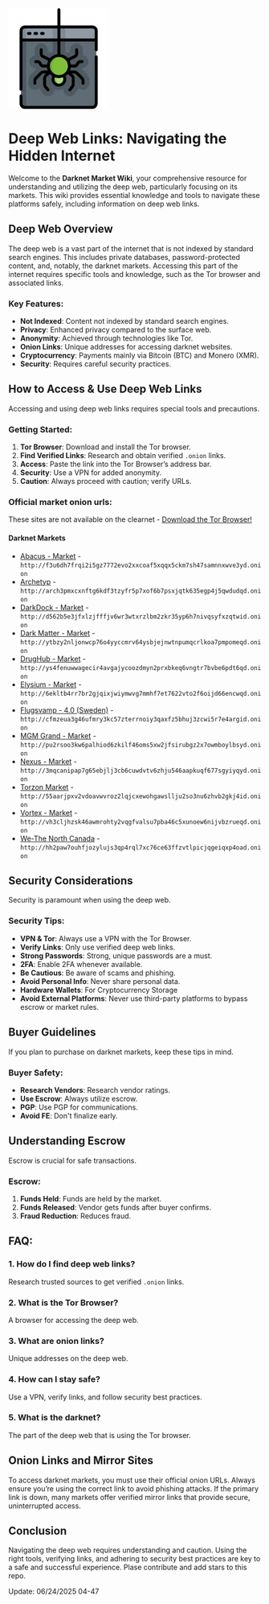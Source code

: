 <img src="/renders/widget.webp" width="200">

# Deep Web Links: Navigating the Hidden Internet

Welcome to the **Darknet Market Wiki**, your comprehensive resource for understanding and utilizing the deep web, particularly focusing on its markets. This wiki provides essential knowledge and tools to navigate these platforms safely, including information on deep web links.

## Deep Web Overview

The deep web is a vast part of the internet that is not indexed by standard search engines. This includes private databases, password-protected content, and, notably, the darknet markets. Accessing this part of the internet requires specific tools and knowledge, such as the Tor browser and associated links.

### Key Features:
*   **Not Indexed**: Content not indexed by standard search engines.
*   **Privacy**: Enhanced privacy compared to the surface web.
*   **Anonymity**: Achieved through technologies like Tor.
*   **Onion Links**: Unique addresses for accessing darknet websites.
*   **Cryptocurrency**: Payments mainly via Bitcoin (BTC) and Monero (XMR).
*   **Security**: Requires careful security practices.

## How to Access & Use Deep Web Links

Accessing and using deep web links requires special tools and precautions.

### Getting Started:
1.  **Tor Browser**: Download and install the Tor browser.
2.  **Find Verified Links**: Research and obtain verified `.onion` links.
3.  **Access**: Paste the link into the Tor Browser’s address bar.
4.  **Security**: Use a VPN for added anonymity.
5.  **Caution**: Always proceed with caution; verify URLs.

### Official market onion urls:
These sites are not available on the clearnet - [Download the Tor Browser!](https://www.torproject.org/download/)

#### Darknet Markets

*   [Abacus - Market](http://f3u6dh7frqi2i5gz7772evo2xxcoaf5xqqx5ckm7sh47samnnxwve3yd.onion) - `http://f3u6dh7frqi2i5gz7772evo2xxcoaf5xqqx5ckm7sh47samnnxwve3yd.onion`
*   [Archetyp](@archetyp) - `http://arch3pmxcxnftg6kdf3tzyfr5p7xof6b7psxjqtk635egp4j5qwdudqd.onion`
*   [DarkDock - Market](http://d562b5e3jfxlzjfffjv6wr3wtxrzlbm2zkr35yp6h7nivqsyfxzqtwid.onion) - `http://d562b5e3jfxlzjfffjv6wr3wtxrzlbm2zkr35yp6h7nivqsyfxzqtwid.onion`
*   [Dark Matter - Market](http://ytbzy2nljonwcp76o4yyccmrv64ysbjejnwtnpumqcrlkoa7pmpomeqd.onion) - `http://ytbzy2nljonwcp76o4yyccmrv64ysbjejnwtnpumqcrlkoa7pmpomeqd.onion`
*   [DrugHub - Market](http://ys4fenuwwagecir4avgajycoozdmyn2prxbkeq6vngtr7bvbe6pdt6qd.onion) - `http://ys4fenuwwagecir4avgajycoozdmyn2prxbkeq6vngtr7bvbe6pdt6qd.onion`
*   [Elysium - Market](http://6ekltb4rr7br2gjqixjwiymwvg7mmhf7et7622vto2f6oijd66encwqd.onion) - `http://6ekltb4rr7br2gjqixjwiymwvg7mmhf7et7622vto2f6oijd66encwqd.onion`
*   [Flugsvamp - 4.0 (Sweden)](http://cfmzeua3g46ufmry3kc57zterrnoiy3qaxfz5bhuj3zcwi5r7e4argid.onion) - `http://cfmzeua3g46ufmry3kc57zterrnoiy3qaxfz5bhuj3zcwi5r7e4argid.onion`
*   [MGM Grand - Market](http://pu2rsoo3kw6palhiod6zkilf46oms5xw2jfsirubgz2x7owmboylbsyd.onion) - `http://pu2rsoo3kw6palhiod6zkilf46oms5xw2jfsirubgz2x7owmboylbsyd.onion`
*   [Nexus - Market](http://3mqcanipap7g65ebjlj3cb6cuwdvtv6zhju546aapkuqf677sgyiyqyd.onion) - `http://3mqcanipap7g65ebjlj3cb6cuwdvtv6zhju546aapkuqf677sgyiyqyd.onion`
*   [Torzon Market](http://55aarjpxv2vdoavwvroz2lqjcxewohgawsllju2so3nu6zhvb2gkj4id.onion) - `http://55aarjpxv2vdoavwvroz2lqjcxewohgawsllju2so3nu6zhvb2gkj4id.onion`
*   [Vortex - Market](http://vh3cljhzsk46awmrohty2vqgfvalsu7pba46c5xunoew6nijvbzrueqd.onion) - `http://vh3cljhzsk46awmrohty2vqgfvalsu7pba46c5xunoew6nijvbzrueqd.onion`
*   [We-The North Canada](http://hh2paw7ouhfjozylujs3qp4rql7xc76ce63ffzvtlpicjqgeiqxp4oad.onion) - `http://hh2paw7ouhfjozylujs3qp4rql7xc76ce63ffzvtlpicjqgeiqxp4oad.onion`

## Security Considerations

Security is paramount when using the deep web.

### Security Tips:
*   **VPN & Tor**: Always use a VPN with the Tor Browser.
*   **Verify Links**: Only use verified deep web links.
*   **Strong Passwords**: Strong, unique passwords are a must.
*   **2FA**: Enable 2FA whenever available.
*   **Be Cautious**: Be aware of scams and phishing.
*   **Avoid Personal Info**: Never share personal data.
*   **Hardware Wallets**: For Cryptocurrency Storage
*   **Avoid External Platforms**: Never use third-party platforms to bypass escrow or market rules.

## Buyer Guidelines

If you plan to purchase on darknet markets, keep these tips in mind.

### Buyer Safety:
*   **Research Vendors**: Research vendor ratings.
*   **Use Escrow**: Always utilize escrow.
*   **PGP**: Use PGP for communications.
*   **Avoid FE**: Don't finalize early.

## Understanding Escrow

Escrow is crucial for safe transactions.

### Escrow:
1.  **Funds Held**: Funds are held by the market.
2.  **Funds Released**: Vendor gets funds after buyer confirms.
3.  **Fraud Reduction**: Reduces fraud.

## FAQ:

### 1. How do I find deep web links?
Research trusted sources to get verified `.onion` links.

### 2. What is the Tor Browser?
A browser for accessing the deep web.

### 3. What are onion links?
Unique addresses on the deep web.

### 4. How can I stay safe?
Use a VPN, verify links, and follow security best practices.

### 5. What is the darknet?
The part of the deep web that is using the Tor browser.

## Onion Links and Mirror Sites

To access darknet markets, you must use their official onion URLs. Always ensure you’re using the correct link to avoid phishing attacks. If the primary link is down, many markets offer verified mirror links that provide secure, uninterrupted access.

## Conclusion

Navigating the deep web requires understanding and caution. Using the right tools, verifying links, and adhering to security best practices are key to a safe and successful experience.
Plase contribute and add stars to this repo.













Update:  06/24/2025 04-47
